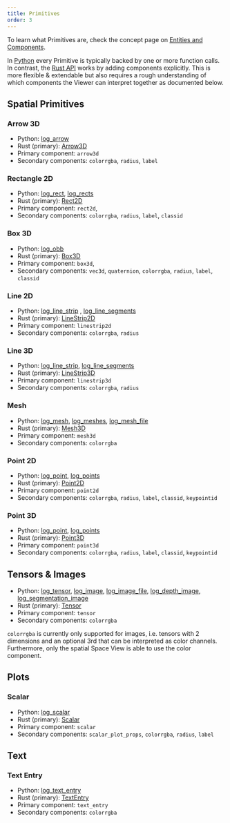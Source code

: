 ```yaml
---
title: Primitives
order: 3
---
```


To learn what Primitives are, check the concept page on [Entities and Components](../concepts/entity-component.md).

In [Python](https://rerun-io.github.io/rerun) every Primitive is typically backed by one or more function calls.
In contrast, the [Rust API](https://docs.rs/rerun/) works by adding components explicitly.
This is more flexible & extendable but also requires a rough understanding of
which components the Viewer can interpret together as documented below.

## Spatial **Primitives**

### Arrow 3D
* Python: [log_arrow](https://ref.rerun.io/docs/python/latest/common/spatial_primitives/#rerun.log_arrow)
* Rust (primary): [Arrow3D](https://docs.rs/rerun/latest/rerun/components/struct.Arrow3D.html)
* Primary component: `arrow3d`
* Secondary components: `colorrgba`, `radius`, `label`

### Rectangle 2D
* Python: [log_rect](https://ref.rerun.io/docs/python/latest/common/spatial_primitives/#rerun.log_rect),
[log_rects](https://ref.rerun.io/docs/python/latest/common/spatial_primitives/#rerun.log_rects)
* Rust (primary): [Rect2D](https://docs.rs/rerun/latest/rerun/components/enum.Rect2D.html)
* Primary component: `rect2d`, 
* Secondary components: `colorrgba`, `radius`, `label`, `classid`

### Box 3D
* Python: [log_obb](https://ref.rerun.io/docs/python/latest/common/spatial_primitives/#rerun.log_obb)
* Rust (primary): [Box3D](https://docs.rs/rerun/latest/rerun/components/struct.Box3D.html)
* Primary component: `box3d`, 
* Secondary components: `vec3d`, `quaternion`, `colorrgba`, `radius`, `label`, `classid`

### Line 2D
* Python: [log_line_strip](https://ref.rerun.io/docs/python/latest/common/spatial_primitives/#rerun.log_line_strip)
, [log_line_segments](https://ref.rerun.io/docs/python/latest/common/spatial_primitives/#rerun.log_line_segments)
* Rust (primary): [LineStrip2D](https://docs.rs/rerun/latest/rerun/components/struct.LineStrip2D.html)
* Primary component: `linestrip2d`
* Secondary components: `colorrgba`, `radius`

### Line 3D
* Python: [log_line_strip](https://ref.rerun.io/docs/python/latest/common/spatial_primitives/#rerun.log_line_strip), [log_line_segments](https://ref.rerun.io/docs/python/latest/common/spatial_primitives/#rerun.log_line_segments)
* Rust (primary): [LineStrip3D](https://docs.rs/rerun/latest/rerun/components/struct.LineStrip3D.html)
* Primary component: `linestrip3d`
* Secondary components: `colorrgba`, `radius`

### Mesh
* Python: [log_mesh](https://ref.rerun.io/docs/python/latest/common/spatial_primitives/#rerun.log_mesh),
[log_meshes](https://ref.rerun.io/docs/python/latest/common/spatial_primitives/#rerun.log_meshes),
[log_mesh_file](https://ref.rerun.io/docs/python/latest/common/spatial_primitives/#rerun.log_mesh_file)
* Rust (primary): [Mesh3D](https://docs.rs/rerun/latest/rerun/components/enum.Mesh3D.html)
* Primary component: `mesh3d`
* Secondary components: `colorrgba`

### Point 2D
* Python: [log_point](https://ref.rerun.io/docs/python/latest/common/spatial_primitives/#rerun.log_point),
[log_points](https://ref.rerun.io/docs/python/latest/common/spatial_primitives/#rerun.log_points)
* Rust (primary): [Point2D](https://docs.rs/rerun/latest/rerun/components/struct.Point2D.html)
* Primary component: `point2d`
* Secondary components: `colorrgba`, `radius`, `label`, `classid`, `keypointid`

### Point 3D
* Python: [log_point](https://ref.rerun.io/docs/python/latest/common/spatial_primitives/#rerun.log_point),
[log_points](https://ref.rerun.io/docs/python/latest/common/spatial_primitives/#rerun.log_points)
* Rust (primary): [Point3D](https://docs.rs/rerun/latest/rerun/components/struct.Point3D.html)
* Primary component: `point3d`
* Secondary components: `colorrgba`, `radius`, `label`, `classid`, `keypointid`

## Tensors & Images

* Python:
[log_tensor](https://ref.rerun.io/docs/python/latest/common/tensors/#rerun.log_tensor),
[log_image](https://ref.rerun.io/docs/python/latest/common/images/#rerun.log_image**),
[log_image_file](https://ref.rerun.io/docs/python/latest/common/images/#rerun.log_image_file**),
[log_depth_image](https://ref.rerun.io/docs/python/latest/common/images/#rerun.log_depth_image**),
[log_segmentation_image](https://ref.rerun.io/docs/python/latest/common/images/#rerun.log_segmentation_image**)
* Rust (primary): [Tensor](https://docs.rs/rerun/latest/rerun/components/struct.Tensor.html)
* Primary component: `tensor`
* Secondary components: `colorrgba`

`colorrgba` is currently only supported for images,
i.e. tensors with 2 dimensions and an optional 3rd that can be interpreted as color channels.
Furthermore, only the spatial Space View is able to use the color component.

## Plots

### Scalar
* Python: [log_scalar](https://ref.rerun.io/docs/python/latest/common/plotting/#rerun.log_scalar)
* Rust (primary): [Scalar](https://docs.rs/rerun/latest/rerun/components/struct.Scalar.html)
* Primary component: `scalar`
* Secondary components: `scalar_plot_props`, `colorrgba`, `radius`, `label`

## Text

### Text Entry
* Python: [log_text_entry](https://ref.rerun.io/docs/python/latest/common/text/#rerun.log_text_entry)
* Rust (primary): [TextEntry](https://docs.rs/rerun/latest/rerun/components/struct.TextEntry.html)
* Primary component: `text_entry`
* Secondary components: `colorrgba`
